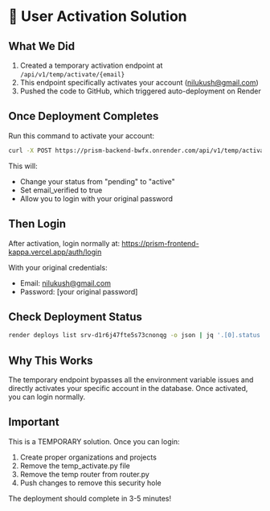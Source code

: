 # 🚀 User Activation Solution

## What We Did

1. Created a temporary activation endpoint at `/api/v1/temp/activate/{email}`
2. This endpoint specifically activates your account (nilukush@gmail.com)
3. Pushed the code to GitHub, which triggered auto-deployment on Render

## Once Deployment Completes

Run this command to activate your account:

```bash
curl -X POST https://prism-backend-bwfx.onrender.com/api/v1/temp/activate/nilukush@gmail.com
```

This will:
- Change your status from "pending" to "active"
- Set email_verified to true
- Allow you to login with your original password

## Then Login

After activation, login normally at:
https://prism-frontend-kappa.vercel.app/auth/login

With your original credentials:
- Email: nilukush@gmail.com
- Password: [your original password]

## Check Deployment Status

```bash
render deploys list srv-d1r6j47fte5s73cnonqg -o json | jq '.[0].status'
```

## Why This Works

The temporary endpoint bypasses all the environment variable issues and directly activates your specific account in the database. Once activated, you can login normally.

## Important

This is a TEMPORARY solution. Once you can login:
1. Create proper organizations and projects
2. Remove the temp_activate.py file
3. Remove the temp router from router.py
4. Push changes to remove this security hole

The deployment should complete in 3-5 minutes!